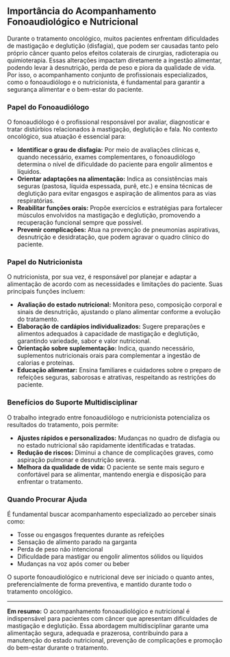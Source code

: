 
## Importância do Acompanhamento Fonoaudiológico e Nutricional

Durante o tratamento oncológico, muitos pacientes enfrentam dificuldades de mastigação e deglutição (disfagia), que podem ser causadas tanto pelo próprio câncer quanto pelos efeitos colaterais de cirurgias, radioterapia ou quimioterapia. Essas alterações impactam diretamente a ingestão alimentar, podendo levar à desnutrição, perda de peso e piora da qualidade de vida. Por isso, o acompanhamento conjunto de profissionais especializados, como o fonoaudiólogo e o nutricionista, é fundamental para garantir a segurança alimentar e o bem-estar do paciente.

### Papel do Fonoaudiólogo

O fonoaudiólogo é o profissional responsável por avaliar, diagnosticar e tratar distúrbios relacionados à mastigação, deglutição e fala. No contexto oncológico, sua atuação é essencial para:

- **Identificar o grau de disfagia:** Por meio de avaliações clínicas e, quando necessário, exames complementares, o fonoaudiólogo determina o nível de dificuldade do paciente para engolir alimentos e líquidos.
- **Orientar adaptações na alimentação:** Indica as consistências mais seguras (pastosa, líquida espessada, purê, etc.) e ensina técnicas de deglutição para evitar engasgos e aspiração de alimentos para as vias respiratórias.
- **Reabilitar funções orais:** Propõe exercícios e estratégias para fortalecer músculos envolvidos na mastigação e deglutição, promovendo a recuperação funcional sempre que possível.
- **Prevenir complicações:** Atua na prevenção de pneumonias aspirativas, desnutrição e desidratação, que podem agravar o quadro clínico do paciente.

### Papel do Nutricionista

O nutricionista, por sua vez, é responsável por planejar e adaptar a alimentação de acordo com as necessidades e limitações do paciente. Suas principais funções incluem:

- **Avaliação do estado nutricional:** Monitora peso, composição corporal e sinais de desnutrição, ajustando o plano alimentar conforme a evolução do tratamento.
- **Elaboração de cardápios individualizados:** Sugere preparações e alimentos adequados à capacidade de mastigação e deglutição, garantindo variedade, sabor e valor nutricional.
- **Orientação sobre suplementação:** Indica, quando necessário, suplementos nutricionais orais para complementar a ingestão de calorias e proteínas.
- **Educação alimentar:** Ensina familiares e cuidadores sobre o preparo de refeições seguras, saborosas e atrativas, respeitando as restrições do paciente.

### Benefícios do Suporte Multidisciplinar

O trabalho integrado entre fonoaudiólogo e nutricionista potencializa os resultados do tratamento, pois permite:

- **Ajustes rápidos e personalizados:** Mudanças no quadro de disfagia ou no estado nutricional são rapidamente identificadas e tratadas.
- **Redução de riscos:** Diminui a chance de complicações graves, como aspiração pulmonar e desnutrição severa.
- **Melhora da qualidade de vida:** O paciente se sente mais seguro e confortável para se alimentar, mantendo energia e disposição para enfrentar o tratamento.

### Quando Procurar Ajuda

É fundamental buscar acompanhamento especializado ao perceber sinais como:

- Tosse ou engasgos frequentes durante as refeições
- Sensação de alimento parado na garganta
- Perda de peso não intencional
- Dificuldade para mastigar ou engolir alimentos sólidos ou líquidos
- Mudanças na voz após comer ou beber

O suporte fonoaudiológico e nutricional deve ser iniciado o quanto antes, preferencialmente de forma preventiva, e mantido durante todo o tratamento oncológico.

---

**Em resumo:** O acompanhamento fonoaudiológico e nutricional é indispensável para pacientes com câncer que apresentam dificuldades de mastigação e deglutição. Essa abordagem multidisciplinar garante uma alimentação segura, adequada e prazerosa, contribuindo para a manutenção do estado nutricional, prevenção de complicações e promoção do bem-estar durante o tratamento.
```
